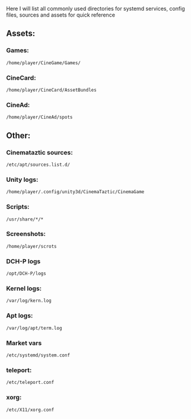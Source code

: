 Here I will list all commonly used directories for systemd services, config files, sources and assets for quick reference


## Assets:

### Games:
```
/home/player/CineGame/Games/
```
### CineCard:
```
/home/player/CineCard/AssetBundles
```
### CineAd: 
```
/home/player/CineAd/spots
```

## Other:

### Cinemataztic sources:
```
/etc/apt/sources.list.d/
```


### Unity logs:
```
/home/player/.config/unity3d/CinemaTaztic/CinemaGame
```

### Scripts:
```
/usr/share/*/*
```
### Screenshots:
```
/home/player/scrots
```
### DCH-P logs
```
/opt/DCH-P/logs
```
### Kernel logs:
```
/var/log/kern.log
```
### Apt logs:
```
/var/log/apt/term.log
```
### Market vars
```
/etc/systemd/system.conf
```
### teleport:
```
/etc/teleport.conf
```
### xorg:
```
/etc/X11/xorg.conf
```